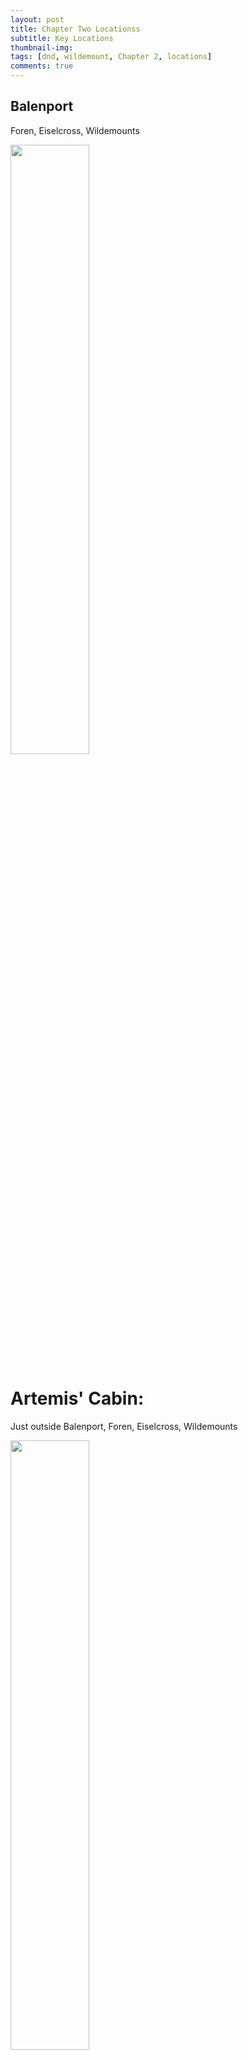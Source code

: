 ```yaml
---
layout: post
title: Chapter Two Locationss
subtitle: Key Locations
thumbnail-img:
tags: [dnd, wildemount, Chapter 2, locations]
comments: true
--- 
```

 

## Balenport
Foren, Eiselcross, Wildemounts

<img src="https://i.imgur.com/i3PS6tE.png" width="50%" height="50%">


# Artemis' Cabin:
Just outside Balenport, Foren, Eiselcross, Wildemounts

<img src="https://i.imgur.com/iNc2wiW.png" width="50%" height="50%">
<img src="https://i.imgur.com/sRAgfq6.png" width="50%" height="50%">

